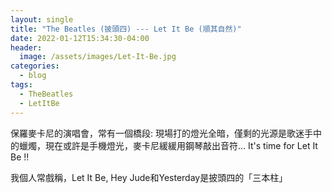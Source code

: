 ```yaml
---
layout: single
title: "The Beatles (披頭四) --- Let It Be (順其自然)"
date: 2022-01-12T15:34:30-04:00
header:
  image: /assets/images/Let-It-Be.jpg
categories:
  - blog
tags:
  - TheBeatles
  - LetItBe
---
```

保羅麥卡尼的演唱會，常有一個橋段:
現場打的燈光全暗，僅剩的光源是歌迷手中的蠟燭，現在或許是手機燈光，麥卡尼緩緩用鋼琴敲出音符…
It's time for Let It Be !!

我個人常戲稱，Let It Be, Hey Jude和Yesterday是披頭四的「三本柱」
